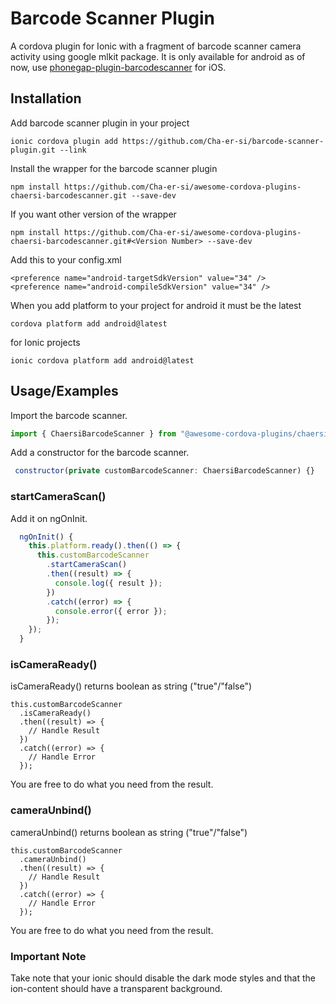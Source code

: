 # Barcode Scanner Plugin

A cordova plugin for Ionic with a fragment of barcode scanner camera activity using google mlkit package. It is only available for android as of now, use [phonegap-plugin-barcodescanner](https://github.com/phonegap/phonegap-plugin-barcodescanner) for iOS.

## Installation

Add barcode scanner plugin in your project

```
ionic cordova plugin add https://github.com/Cha-er-si/barcode-scanner-plugin.git --link
```

Install the wrapper for the barcode scanner plugin

```
npm install https://github.com/Cha-er-si/awesome-cordova-plugins-chaersi-barcodescanner.git --save-dev
```

If you want other version of the wrapper

```
npm install https://github.com/Cha-er-si/awesome-cordova-plugins-chaersi-barcodescanner.git#<Version Number> --save-dev
```

Add this to your config.xml

```
<preference name="android-targetSdkVersion" value="34" />
<preference name="android-compileSdkVersion" value="34" />
```

When you add platform to your project for android it must be the latest

```
cordova platform add android@latest
```

for Ionic projects

```
ionic cordova platform add android@latest
```

## Usage/Examples

Import the barcode scanner.

```javascript
import { ChaersiBarcodeScanner } from "@awesome-cordova-plugins/chaersi-barcode-scanner/ngx";
```

Add a constructor for the barcode scanner.

```javascript
 constructor(private customBarcodeScanner: ChaersiBarcodeScanner) {}
```

### startCameraScan()

Add it on ngOnInit.

```javascript
  ngOnInit() {
    this.platform.ready().then(() => {
      this.customBarcodeScanner
        .startCameraScan()
        .then((result) => {
          console.log({ result });
        })
        .catch((error) => {
          console.error({ error });
        });
    });
  }
```

### isCameraReady()

isCameraReady() returns boolean as string ("true"/"false")

```
this.customBarcodeScanner
  .isCameraReady()
  .then((result) => {
    // Handle Result
  })
  .catch((error) => {
    // Handle Error
  });
```

You are free to do what you need from the result.

### cameraUnbind()

cameraUnbind() returns boolean as string ("true"/"false")

```
this.customBarcodeScanner
  .cameraUnbind()
  .then((result) => {
    // Handle Result
  })
  .catch((error) => {
    // Handle Error
  });
```

You are free to do what you need from the result.

### Important Note

Take note that your ionic should disable the dark mode styles and that the ion-content should have a transparent background.
